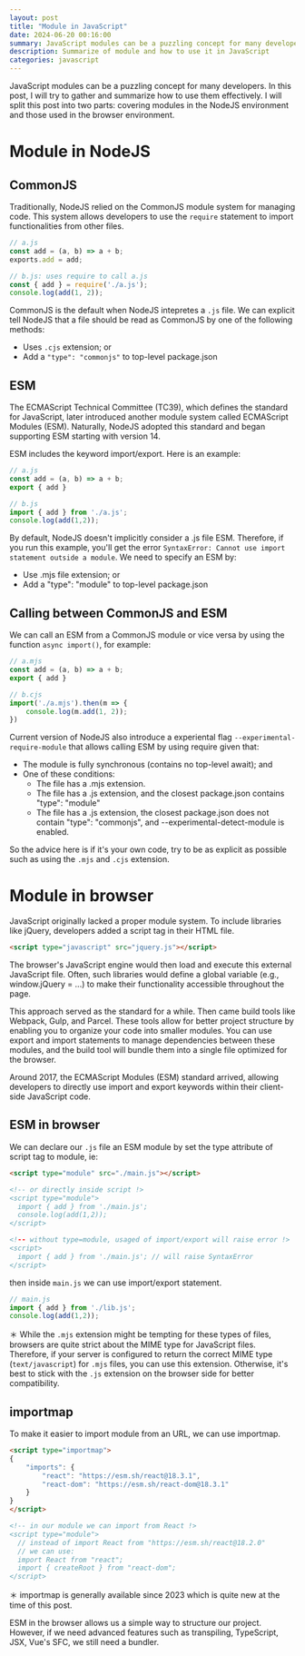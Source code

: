 ```yaml
---
layout: post
title: "Module in JavaScript"
date: 2024-06-20 00:16:00
summary: JavaScript modules can be a puzzling concept for many developers. In this post, I will try to gather and summarize how to use them effectively. I will split this post into two parts covering modules in the NodeJS environment and those used in the browser environment.
description: Summarize of module and how to use it in JavaScript
categories: javascript
---
```


JavaScript modules can be a puzzling concept for many developers. In this post, I will try to gather and summarize how to use them effectively. I will split this post into two parts: covering modules in the NodeJS environment and those used in the browser environment.

# Module in NodeJS

## CommonJS

Traditionally, NodeJS relied on the CommonJS module system for managing code. This system allows developers to use the `require` statement to import functionalities from other files.

```js
// a.js
const add = (a, b) => a + b;
exports.add = add;

// b.js: uses require to call a.js
const { add } = require('./a.js');
console.log(add(1, 2));
```

CommonJS is the default when NodeJS intepretes a `.js` file. We can explicit tell NodeJS that a file should be read as CommonJS by one of the following methods:
- Uses `.cjs` extension; or
- Add a `"type": "commonjs"` to top-level package.json

## ESM

The ECMAScript Technical Committee (TC39), which defines the standard for JavaScript, later introduced another module system called ECMAScript Modules (ESM). Naturally, NodeJS adopted this standard and began supporting ESM starting with version 14.

ESM includes the keyword import/export. Here is an example:

```js
// a.js
const add = (a, b) => a + b;
export { add }

// b.js
import { add } from './a.js';
console.log(add(1,2));
```

By default, NodeJS doesn't implicitly consider a .js file ESM. Therefore, if you run this example, you'll get the error `SyntaxError: Cannot use import statement outside a module`. We need to specify an ESM by:

- Use .mjs file extension; or
- Add a "type": "module" to top-level package.json

## Calling between CommonJS and ESM

We can call an ESM from a CommonJS module or vice versa by using the function `async import()`, for example:

```js
// a.mjs
const add = (a, b) => a + b;
export { add }

// b.cjs
import('./a.mjs').then(m => {
    console.log(m.add(1, 2));
})
```

Current version of NodeJS also introduce a experiental flag `--experimental-require-module` that allows calling ESM by using require given that:
- The module is fully synchronous (contains no top-level await); and
- One of these conditions:
  - The file has a .mjs extension.
  - The file has a .js extension, and the closest package.json contains "type": "module"
  - The file has a .js extension, the closest package.json does not contain "type": "commonjs", and --experimental-detect-module is enabled.

So the advice here is if it's your own code, try to be as explicit as possible such as using the `.mjs` and `.cjs` extension.

# Module in browser

JavaScript originally lacked a proper module system. To include libraries like jQuery, developers added a script tag in their HTML file.

```html
<script type="javascript" src="jquery.js"></script>
```

The browser's JavaScript engine would then load and execute this external JavaScript file. Often, such libraries would define a global variable (e.g., window.jQuery = ...) to make their functionality accessible throughout the page.

This approach served as the standard for a while. Then came build tools like Webpack, Gulp, and Parcel. These tools allow for better project structure by enabling you to organize your code into smaller modules. You can use export and import statements to manage dependencies between these modules, and the build tool will bundle them into a single file optimized for the browser.

Around 2017, the ECMAScript Modules (ESM) standard arrived, allowing developers to directly use import and export keywords within their client-side JavaScript code.

## ESM in browser

We can declare our `.js` file an ESM module by set the type attribute of script tag to module, ie:

```html
<script type="module" src="./main.js"></script>

<!-- or directly inside script !>
<script type="module">
  import { add } from './main.js';
  console.log(add(1,2));
</script>

<!-- without type=module, usaged of import/export will raise error !>
<script>
  import { add } from './main.js'; // will raise SyntaxError
</script>
```

then inside `main.js` we can use import/export statement.

```js
// main.js
import { add } from './lib.js';
console.log(add(1,2));
```

＊ While the `.mjs` extension might be tempting for these types of files, browsers are quite strict about the MIME type for JavaScript files. Therefore, if your server is configured to return the correct MIME type (`text/javascript`) for `.mjs` files, you can use this extension. Otherwise, it's best to stick with the `.js` extension on the browser side for better compatibility.

## importmap

To make it easier to import module from an URL, we can use importmap.

```html
<script type="importmap">
{
    "imports": {
        "react": "https://esm.sh/react@18.3.1",
        "react-dom": "https://esm.sh/react-dom@18.3.1"
    }
}
</script>

<!-- in our module we can import from React !>
<script type="module">
  // instead of import React from "https://esm.sh/react@18.2.0"
  // we can use:
  import React from "react";
  import { createRoot } from "react-dom";
</script>
```

＊ importmap is generally available since 2023 which is quite new at the time of this post.

ESM in the browser allows us a simple way to structure our project. However, if we need advanced features such as transpiling, TypeScript, JSX, Vue's SFC, we still need a bundler.
